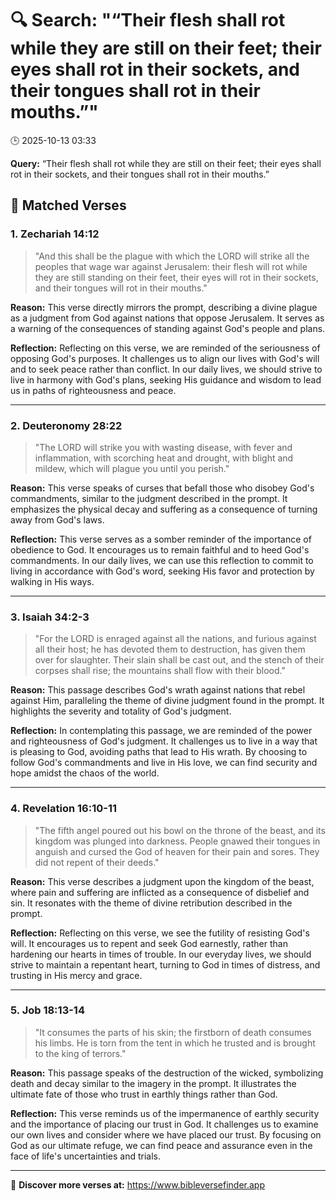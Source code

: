 # 🔍 Search: "“Their flesh shall rot while they are still on their feet; their eyes shall rot in their sockets, and their tongues shall rot in their mouths.”"
🕒 2025-10-13 03:33

**Query:** “Their flesh shall rot while they are still on their feet; their eyes shall rot in their sockets, and their tongues shall rot in their mouths.”

## 📖 Matched Verses

### 1. Zechariah 14:12
> "And this shall be the plague with which the LORD will strike all the peoples that wage war against Jerusalem: their flesh will rot while they are still standing on their feet, their eyes will rot in their sockets, and their tongues will rot in their mouths."

**Reason:** This verse directly mirrors the prompt, describing a divine plague as a judgment from God against nations that oppose Jerusalem. It serves as a warning of the consequences of standing against God's people and plans.

**Reflection:** Reflecting on this verse, we are reminded of the seriousness of opposing God's purposes. It challenges us to align our lives with God's will and to seek peace rather than conflict. In our daily lives, we should strive to live in harmony with God's plans, seeking His guidance and wisdom to lead us in paths of righteousness and peace.

---

### 2. Deuteronomy 28:22
> "The LORD will strike you with wasting disease, with fever and inflammation, with scorching heat and drought, with blight and mildew, which will plague you until you perish."

**Reason:** This verse speaks of curses that befall those who disobey God's commandments, similar to the judgment described in the prompt. It emphasizes the physical decay and suffering as a consequence of turning away from God's laws.

**Reflection:** This verse serves as a somber reminder of the importance of obedience to God. It encourages us to remain faithful and to heed God's commandments. In our daily lives, we can use this reflection to commit to living in accordance with God's word, seeking His favor and protection by walking in His ways.

---

### 3. Isaiah 34:2-3
> "For the LORD is enraged against all the nations, and furious against all their host; he has devoted them to destruction, has given them over for slaughter. Their slain shall be cast out, and the stench of their corpses shall rise; the mountains shall flow with their blood."

**Reason:** This passage describes God's wrath against nations that rebel against Him, paralleling the theme of divine judgment found in the prompt. It highlights the severity and totality of God's judgment.

**Reflection:** In contemplating this passage, we are reminded of the power and righteousness of God's judgment. It challenges us to live in a way that is pleasing to God, avoiding paths that lead to His wrath. By choosing to follow God's commandments and live in His love, we can find security and hope amidst the chaos of the world.

---

### 4. Revelation 16:10-11
> "The fifth angel poured out his bowl on the throne of the beast, and its kingdom was plunged into darkness. People gnawed their tongues in anguish and cursed the God of heaven for their pain and sores. They did not repent of their deeds."

**Reason:** This verse describes a judgment upon the kingdom of the beast, where pain and suffering are inflicted as a consequence of disbelief and sin. It resonates with the theme of divine retribution described in the prompt.

**Reflection:** Reflecting on this verse, we see the futility of resisting God's will. It encourages us to repent and seek God earnestly, rather than hardening our hearts in times of trouble. In our everyday lives, we should strive to maintain a repentant heart, turning to God in times of distress, and trusting in His mercy and grace.

---

### 5. Job 18:13-14
> "It consumes the parts of his skin; the firstborn of death consumes his limbs. He is torn from the tent in which he trusted and is brought to the king of terrors."

**Reason:** This passage speaks of the destruction of the wicked, symbolizing death and decay similar to the imagery in the prompt. It illustrates the ultimate fate of those who trust in earthly things rather than God.

**Reflection:** This verse reminds us of the impermanence of earthly security and the importance of placing our trust in God. It challenges us to examine our own lives and consider where we have placed our trust. By focusing on God as our ultimate refuge, we can find peace and assurance even in the face of life's uncertainties and trials.

---

🔗 **Discover more verses at:** https://www.bibleversefinder.app
